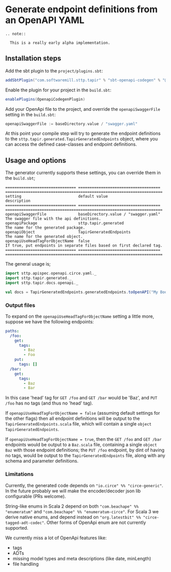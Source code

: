 # Generate endpoint definitions from an OpenAPI YAML

```eval_rst
.. note::

  This is a really early alpha implementation.
```

## Installation steps

Add the sbt plugin to the `project/plugins.sbt`:

```scala
addSbtPlugin("com.softwaremill.sttp.tapir" % "sbt-openapi-codegen" % "@VERSION@")
```

Enable the plugin for your project in the `build.sbt`:

```scala
enablePlugins(OpenapiCodegenPlugin)
```

Add your OpenApi file to the project, and override the `openapiSwaggerFile` setting in the `build.sbt`:

```scala
openapiSwaggerFile := baseDirectory.value / "swagger.yaml"
```

At this point your compile step will try to generate the endpoint definitions 
to the `sttp.tapir.generated.TapirGeneratedEndpoints` object, where you can access the 
defined case-classes and endpoint definitions.

## Usage and options

The generator currently supports these settings, you can override them in the `build.sbt`;

```eval_rst
=============================== ==================================== =====================================================================
setting                         default value                        description
=============================== ==================================== =====================================================================
openapiSwaggerFile              baseDirectory.value / "swagger.yaml" The swagger file with the api definitions.
openapiPackage                  sttp.tapir.generated                 The name for the generated package.
openapiObject                   TapirGeneratedEndpoints              The name for the generated object.
openapiUseHeadTagForObjectName  false                                If true, put endpoints in separate files based on first declared tag.
=============================== ==================================== =====================================================================
```

The general usage is;

```scala
import sttp.apispec.openapi.circe.yaml._
import sttp.tapir.generated._
import sttp.tapir.docs.openapi._

val docs = TapirGeneratedEndpoints.generatedEndpoints.toOpenAPI("My Bookshop", "1.0")
```

### Output files

To expand on the `openapiUseHeadTagForObjectName` setting a little more, suppose we have the following endpoints:
```yaml
paths:
  /foo:
    get:
      tags:
        - Baz
        - Foo
    put:
      tags: []
  /bar:
    get:
      tags:
        - Baz
        - Bar
```
In this case 'head' tag for `GET /foo` and `GET /bar` would be 'Baz', and `PUT /foo` has no tags (and thus no 'head' tag).

If `openapiUseHeadTagForObjectName = false` (assuming default settings for the other flags) then all endpoint definitions
will be output to the `TapirGeneratedEndpoints.scala` file, which will contain a single `object TapirGeneratedEndpoints`.

If `openapiUseHeadTagForObjectName = true`, then the  `GET /foo` and `GET /bar` endpoints would be output to a
`Baz.scala` file, containing a single `object Baz` with those endpoint definitions; the `PUT /foo` endpoint, by dint of
having no tags, would be output to the `TapirGeneratedEndpoints` file, along with any schema and parameter definitions.

### Limitations

Currently, the generated code depends on `"io.circe" %% "circe-generic"`. In the future probably we will make the encoder/decoder json lib configurable (PRs welcome).

String-like enums in Scala 2 depend on both `"com.beachape" %% "enumeratum"` and `"com.beachape" %% "enumeratum-circe"`.
For Scala 3 we derive native enums, and depend instead on `"org.latestbit" %% "circe-tagged-adt-codec"`.
Other forms of OpenApi enum are not currently supported.

We currently miss a lot of OpenApi features like:
 - tags
 - ADTs
 - missing model types and meta descriptions (like date, minLength)
 - file handling

